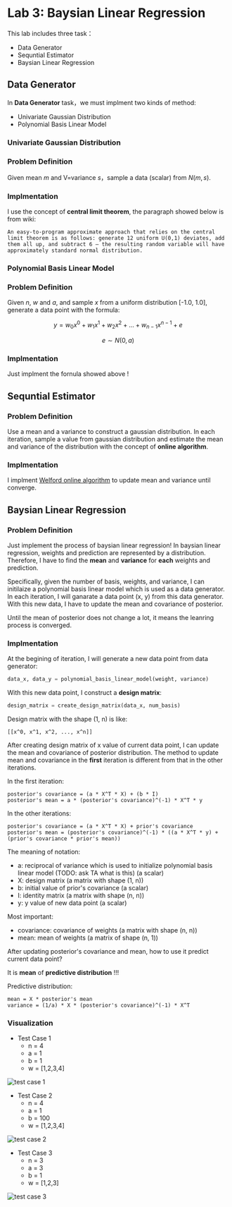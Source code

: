 # Lab 3: Baysian Linear Regression

This lab includes three task：
- Data Generator
- Sequntial Estimator
- Baysian Linear Regression

## Data Generator

In **Data Generator** task，we must implment two kinds of method:
- Univariate Gaussian Distribution
- Polynomial Basis Linear Model

### Univariate Gaussian Distribution

### Problem Definition

Given mean $m$ and V=variance $s$，sample a data (scalar) from $N(m, s)$.

### Implmentation

I use the concept of **central limit theorem**, the paragraph showed below is from wiki:

```
An easy-to-program approximate approach that relies on the central limit theorem is as follows: generate 12 uniform U(0,1) deviates, add them all up, and subtract 6 – the resulting random variable will have approximately standard normal distribution.
```

### Polynomial Basis Linear Model

### Problem Definition

Given $n$, $w$ and $a$, and sample $x$ from a uniform distribution [-1.0, 1.0], generate a data point with the formula:

$$
y = w_0x^0 + w_1x^1 + w_2x^2 + ... + w_{n-1}x^{n-1} + e
$$

$$
e \sim N(0, a)
$$

### Implmentation

Just implment the fornula showed above !

## Sequntial Estimator

### Problem Definition

Use a mean and a variance to construct a gaussian distribution. In each iteration, sample a value from gaussian distribution and estimate the mean and variance of the distribution with the concept of **online algorithm**.

### Implmentation

I implment [Welford online algorithm](https://en.wikipedia.org/wiki/Algorithms_for_calculating_variance#Welford's_online_algorithm) to update mean and variance until converge.


## Baysian Linear Regression

### Problem Definition

Just implement the process of baysian linear regression! In baysian linear regression, weights and prediction are represented by a distribution. Therefore, I have to find the **mean** and **variance** for **each** weights and prediction.

Specifically, given the number of basis, weights, and variance, I can initilaize a polynomial basis linear model which is used as a data generator. In each iteration, I will ganarate a data point (x, y) from this data generator. With this new data, I have to update the mean and covariance of posterior.

Until the mean of posterior does not change a lot, it means the leanring process is converged.

### Implmentation

At the begining of iteration, I will generate a new data point from data generator:
```python
data_x, data_y = polynomial_basis_linear_model(weight, variance)
```

With this new data point, I construct a **design matrix**:
```python
design_matrix = create_design_matrix(data_x, num_basis)
```

Design matrix with the shape (1, n) is like:
```
[[x^0, x^1, x^2, ..., x^n]]
```

After creating design matrix of x value of current data point, I can update the mean and covariance of posterior distribution. The method to update mean and covariance in the **first** iteration is different from that in the other iterations.

In the first iteration:
```
posterior's covariance = (a * X^T * X) + (b * I)
posterior's mean = a * (posterior's covariance)^(-1) * X^T * y
```

In the other iterations:
```
posterior's covariance = (a * X^T * X) + prior's covariance
posterior's mean = (posterior's covariance)^(-1) * ((a * X^T * y) + (prior's covariance * prior's mean))
```

The meaning of notation:
- a: reciprocal of variance which is used to initialize polynomial basis linear model (TODO: ask TA what is this) (a scalar)
- X: design matrix (a matrix with shape (1, n))
- b: initial value of prior's covariance (a scalar)
- I: identity matrix (a matrix with shape (n, n))
- y: y value of new data point (a scalar)

Most important:
- covariance: covariance of weights (a matrix with shape (n, n))
- mean: mean of weights (a matrix of shape (n, 1))

After updating posterior's covariance and mean, how to use it predict current data point?

It is **mean** of **predictive distribution** !!!

Predictive distribution:
```
mean = X * posterior's mean
variance = (1/a) * X * (posterior's covariance)^(-1) * X^T 
```

### Visualization

- Test Case 1
    - n = 4
    - a = 1
    - b = 1
    - w = [1,2,3,4]

![test case 1](img/1.png)

- Test Case 2
    - n = 4
    - a = 1
    - b = 100
    - w = [1,2,3,4]

![test case 2](img/2.png)

- Test Case 3
    - n = 3
    - a = 3
    - b = 1
    - w = [1,2,3]

![test case 3](img/3.png)